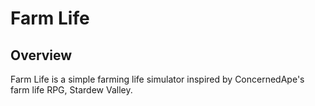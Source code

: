 # Farm Life

## Overview

Farm Life is a simple farming life simulator inspired by ConcernedApe's farm life RPG, Stardew Valley.